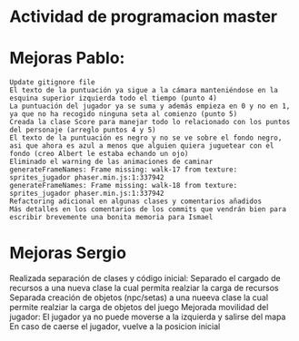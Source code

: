 # Actividad de programacion master
# Mejoras Pablo:

    Update gitignore file
    El texto de la puntuación ya sigue a la cámara manteniéndose en la esquina superior izquierda todo el tiempo (punto 4)
    La puntuación del jugador ya se suma y además empieza en 0 y no en 1, ya que no ha recogido ninguna seta al comienzo (punto 5)
    Creada la clase Score para manejar todo lo relacionado con los puntos del personaje (arreglo puntos 4 y 5)
    El texto de la puntuación es negro y no se ve sobre el fondo negro, asi que ahora es azul a menos que alguien quiera juguetear con el fondo (creo Albert le estaba echando un ojo)
    Eliminado el warning de las animaciones de caminar
    generateFrameNames: Frame missing: walk-17 from texture: sprites_jugador phaser.min.js:1:337942
    generateFrameNames: Frame missing: walk-18 from texture: sprites_jugador phaser.min.js:1:337942
    Refactoring adicional en algunas clases y comentarios añadidos
    Más detalles en los comentarios de los commits que vendrán bien para escribir brevemente una bonita memoria para Ismael

# Mejoras Sergio
  Realizada separación de clases y código inicial:
    Separado el cargado de recursos a una nueva clase la cual permita realziar la carga de recursos
    Separada creación de objetos (npc/setas) a una nueeva clase la cual permite realziar la carga de objetos del juego
  Mejorada movilidad del jugador:
    El jugador ya no puede moverse a la izquierda y salirse del mapa
    En caso de caerse el jugador, vuelve a la posicion inicial

